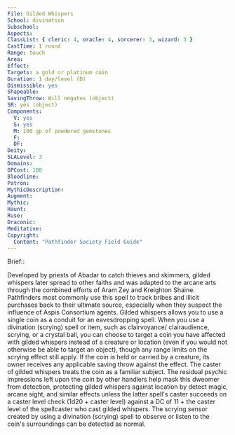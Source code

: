 ```yaml
---
File: Gilded Whispers
School: divination
Subschool: 
Aspects: 
ClassList: { cleric: 4, oracle: 4, sorcerer: 3, wizard: 3 }
CastTime: 1 round
Range: touch
Area: 
Effect: 
Targets: a gold or platinum coin
Duration: 1 day/level (D)
Dismissible: yes
Shapeable: 
SavingThrow: Will negates (object)
SR: yes (object)
Components:
  V: yes
  S: yes
  M: 100 gp of powdered gemstones
  F: 
  DF: 
Deity: 
SLALevel: 3
Domains: 
GPCost: 100
Bloodline: 
Patron: 
MythicDescription: 
Augment: 
Mythic: 
Haunt: 
Ruse: 
Draconic: 
Meditative: 
Copyright:
  Content: "Pathfinder Society Field Guide"
---
```

Brief:: 

Developed by priests of Abadar to catch thieves and skimmers, gilded whispers later spread to other faiths and was adapted to the arcane arts through the combined efforts of Aram Zey and Kreighton Shaine. Pathfinders most commonly use this spell to track bribes and illicit purchases back to their ultimate source, especially when they suspect the influence of Aspis Consortium agents.  Gilded whispers allows you to use a single coin as a conduit for an eavesdropping spell. When you use a divination (scrying) spell or item, such as clairvoyance/ clairaudience, scrying, or a crystal ball, you can choose to target a coin you have affected with gilded whispers instead of a creature or location (even if you would not otherwise be able to target an object), though any range limits on the scrying effect still apply. If the coin is held or carried by a creature, its owner receives any applicable saving throw against the effect. The caster of gilded whispers treats the coin as a familiar subject. The residual psychic impressions left upon the coin by other handlers help mask this dweomer from detection, protecting gilded whispers against location by detect magic, arcane sight, and similar effects unless the latter spell's caster succeeds on a caster level check (1d20 + caster level) against a DC of 11 + the caster level of the spellcaster who cast gilded whispers.  The scrying sensor created by using a divination (scrying) spell to observe or listen to the coin's surroundings can be detected as normal.
